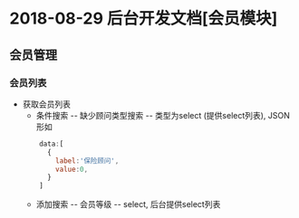 2018-08-29 后台开发文档[会员模块]
===============================
## 会员管理

### 会员列表
+ 获取会员列表
  + 条件搜索 -- 缺少顾问类型搜索 -- 类型为select (提供select列表), JSON形如
  ```javascript
      data:[
        {
          label:'保险顾问',
          value:0,
        }
      ]
  ```
  + 添加搜索 -- 会员等级 -- select, 后台提供select列表